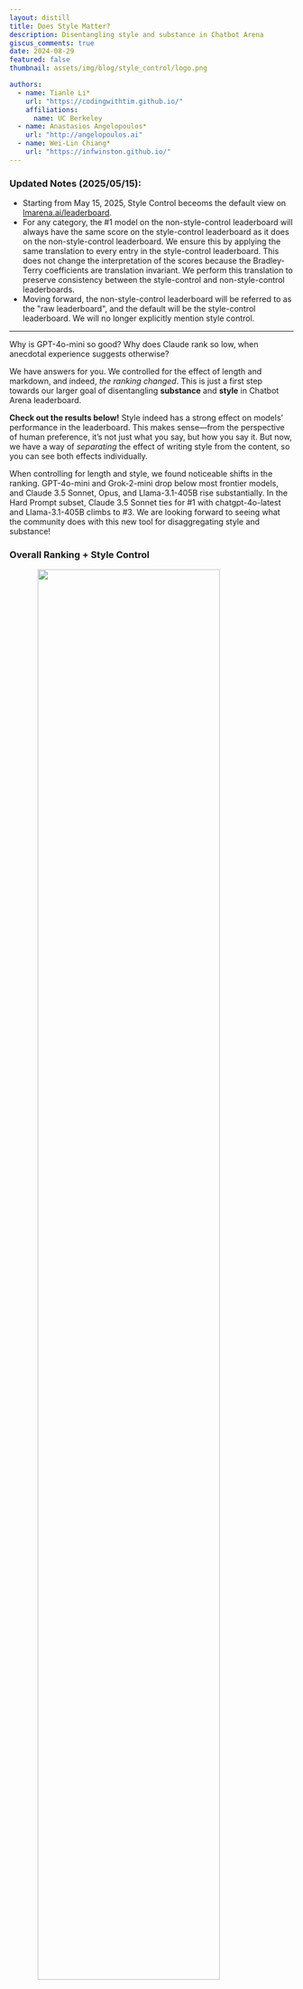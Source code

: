 ```yaml
---
layout: distill
title: Does Style Matter?
description: Disentangling style and substance in Chatbot Arena
giscus_comments: true
date: 2024-08-29
featured: false
thumbnail: assets/img/blog/style_control/logo.png

authors:
  - name: Tianle Li*
    url: "https://codingwithtim.github.io/"
    affiliations:
      name: UC Berkeley
  - name: Anastasios Angelopoulos*
    url: "http://angelopoulos.ai"
  - name: Wei-Lin Chiang*
    url: "https://infwinston.github.io/"
---
```


### Updated Notes (2025/05/15):
- Starting from May 15, 2025, Style Control beceoms the default view on [lmarena.ai/leaderboard](https://lmarena.ai/leaderboard).
- For any category, the #1 model on the non-style-control leaderboard will always have the same score on the style-control leaderboard as it does on the non-style-control leaderboard. We ensure this by applying the same translation to every entry in the style-control leaderboard. This does not change the interpretation of the scores because the Bradley-Terry coefficients are translation invariant. We perform this translation to preserve consistency between the style-control and non-style-control leaderboards.
- Moving forward, the non-style-control leaderboard will be referred to as the "raw leaderboard", and the default will be the style-control leaderboard. We will no longer explicitly mention style control.

---

Why is GPT-4o-mini so good? Why does Claude rank so low, when anecdotal experience suggests otherwise?

We have answers for you. We controlled for the effect of length and markdown, and indeed, _the ranking changed_. This is just a first step towards our larger goal of disentangling **substance** and **style** in Chatbot Arena leaderboard.

**Check out the results below!** Style indeed has a strong effect on models’ performance in the leaderboard. This makes sense—from the perspective of human preference, it’s not just what you say, but how you say it. But now, we have a way of _separating_ the effect of writing style from the content, so you can see both effects individually.

When controlling for length and style, we found noticeable shifts in the ranking. GPT-4o-mini and Grok-2-mini drop below most frontier models, and Claude 3.5 Sonnet, Opus, and Llama-3.1-405B rise substantially. In the Hard Prompt subset, Claude 3.5 Sonnet ties for #1 with chatgpt-4o-latest and Llama-3.1-405B climbs to #3. We are looking forward to seeing what the community does with this new tool for disaggregating style and substance!

### Overall Ranking + Style Control

<img src="/assets/img/blog/style_control/comparison_overall.png" style="display:block; margin-top: auto; margin-left: auto; margin-right: auto; margin-bottom: auto; width: 80%"/>

<p style="color:gray; text-align: center;">Figure 1. Overall Chatbot Arena ranking vs Overall Chatbot Arena ranking where answer length, markdown header count, markdown bold count, and markdown list element count are being “controlled”.</p>

### Hard Prompt Ranking + Style Control

<img src="/assets/img/blog/style_control/comparison_hard.png" style="display:block; margin-top: auto; margin-left: auto; margin-right: auto; margin-bottom: auto; width: 80%"/>
<p style="color:gray; text-align: center;">Figure 2. Hard Prompt category ranking vs Hard Prompt category ranking where answer length, markdown header count, markdown bold count, and markdown list element count are being “controlled”.</p>

### Full Leaderboard with Style Control

<img src="/assets/img/blog/style_control/arena_leaderboard.png" style="display:block; margin-top: auto; margin-left: auto; margin-right: auto; margin-bottom: auto; width: 90%"/>

Please find the below links to leaderboard and colab notebook. We will be rolling out style control soon to all the categories. Stay tuned!

- Leaderboard [link](https://lmarena.ai/?leaderboard)
- Colab [link](https://colab.research.google.com/drive/19VPOril2FjCX34lJoo7qn4r6adgKLioY#scrollTo=C4xnVybEy0OO)

## Methodology

**High-Level Idea.** The goal here is to understand the effect of _style_ vs _substance_ on the Arena Score. Consider models A and B. Model A is great at producing code, factual and unbiased answers, etc., but it outputs short and terse responses. Model B is not so great on substance (e.g., correctness), but it outputs great markdown, and gives long, detailed, flowery responses. Which is better, model A, or model B?

The answer is not one dimensional. Model A is better on substance, and Model B is better on style. Ideally, we would have a way of teasing apart this distinction: capturing how much of the model’s Arena Score is due to substance or style.

Our methodology is a first step towards this goal. We explicitly model style as an independent variable in our Bradley-Terry regression. For example, we added length as a feature—just like each model, the length difference has its _own_ Arena Score! By doing this, we expect that the Arena Score of each model will reflect its strength, controlled for the effect of length.

Please read below for the technical details. We also controlled not just for length, but also a few other style features. As a first version, we propose controlling

1. Answer token length
2. Number of markdown headers
3. Number of markdown bold elements
4. Number of markdown lists

We publicly release our data with vote and style elements and code on [google colab](https://colab.research.google.com/drive/19VPOril2FjCX34lJoo7qn4r6adgKLioY#scrollTo=dYANZPG_8a9N)! You can try out experimenting with style control now. More improvements to come, and please reach out if you want to help contribute!

**Background.** To produce the results above, we controlled for the effect of style by adding extra “style features” into our Bradley-Terry regression. This is a [standard technique](https://en.wikipedia.org/wiki/Controlling_for_a_variable) in statistics, and has been recently used in LLM evaluations [1]. Additionally, there are studies suggesting potential bias for “pretty” and more detailed responses in humans [2, 3]. The idea is that, by including any confounding variables (e.g. response length) in the regression, we can attribute any increase in strength to the confounder, as opposed to the model. Then, the Bradley-Terry coefficient will be more reflective of the model’s intrinsic ability, as opposed to possible confounders. The definition of a confounder is to some extent up to our interpretation; as our style features, we use the (normalized) difference in response lengths, the number of markdown headers, and the number of lists.

More formally, consider vectors $$X_1, \ldots, X_n \in \mathbb{R}^M$$ and $$Y_1, \ldots, Y_n \in \{0,1\}$$, where $$n$$ is the number of battles and $$M$$ is the number of models.

For every $$i \in [n]$$, We have that $$X_{i,m}=1$$ only if model $$m \in [M]$$ is the model shown in the left-hand side in Chatbot Arena, and $$X_{i,m}=-1$$ only if it is shown on the right. That is, $$X_i$$ is a vector with two nonzero elements. The outcome $$Y_i$$ takes the value $$Y_i=1$$ if the left-hand model wins, and $$Y_i=0$$ otherwise.

The standard method for computing the Arena Score (i.e., the Bradley-Terry coefficients, which we formerly called the Elo score) is to run a logistic regression of $$Y_i$$ onto $$X_i$$. That is, for every model $$m$$, we associate a scalar $$\hat{\beta}_m$$ that describes its strength, and the vector $$\hat{\beta}$$ is determined by solving the following logistic regression:

$$\hat{\beta} = \arg \min_{\beta \in \mathbb{R}^M} \frac{1}{n}\sum\limits_{i=1}^n \mathsf{BCELoss}(\mathsf{sigmoid}(X_i^\top \beta), Y_i)$$

where $$\mathsf{BCELoss}$$ represents the binary cross-entropy loss. (In practice, we also reweight this objective to handle non-uniform model sampling, but let’s ignore that for now.)

## Style Control

Now, for every battle $$i \in [n]$$, let’s say that in addition to $$X_i$$ that we observe some additional style features, $$Z_i \in \mathbb{R}^S$$. These style features can be as simple or complicated as you want. For example, $$Z_i$$ could just be the difference in response lengths of the two models, in which case $$S=1$$. Or, we could have $$S>1$$ and include other style-related features, for example, the number of markdown headers, common words associated with refusal, or even style features that are automatically extracted by a model!

Here, we define each style feature as
\begin{equation}
\text{normalize }\left(\frac{\text{feature}\_A - \text{feature}\_B}{\text{feature}\_A + \text{feature}\_B}\right)
\end{equation}

For example, the first new feature, token length difference between answer A and answer B, would be expressed as
\begin{equation}
\text{normalize }\left(\frac{\text{length}\_A - \text{length}\_B}{\text{length}\_A + \text{length}\_B}\right)
\end{equation}

We divide the difference by the sum of both answers' token length to make the length difference proportional to the pairwise answer token lengths. An answer with 500 tokens is roughly equal in length to an answer with 520 tokens, while an answer with 20 tokens is very different from an answer with 40 tokens, even though the difference is 20 tokens for both scenarios. Alternatively, AlpacaEval LC uses the following normalization technique.

\begin{equation}
\tanh\left(\frac{\text{feature}\_A - \text{feature}\_B)}{\sigma(\text{feature}\_A - \text{feature}\_B)}\right).
\end{equation}

The idea of style control is very basic. We perform the same logistic regression as before, but with some extra, additive style coefficients:
$$\hat{\beta}, \hat{\gamma} = \arg \min_{\beta \in \mathbb{R}^M, \gamma \in \mathbb{R}^S} \frac{1}{n}\sum\limits_{i=1}^n \mathsf{BCELoss}(\mathsf{sigmoid}(X_i^\top \beta + Z_i^{\top}\gamma), Y_i).$$
We refer to the results $$\hat{\beta}$$ and $$\hat{\gamma}$$ as the “model coefficients” and the “style coefficients” respectively. The model coefficients have the same interpretation as before; however, they are controlled for the effect of style, which is explicitly modeled by the style coefficients!

When the style coefficients are big, that means that the style feature has a big effect on the response. To define “big”, you need to properly normalize the style coefficients so they can be compared. All in all, when analyzing the style coefficients, we found that length was the dominant style factor. All other markdown effects are second order.

We report the following coefficient for each style attribute across different methods of controlling the style.

<table style="border-collapse: collapse; width: 100%;">
  <tr>
    <th style="text-align: center; padding: 8px;"></th>
    <th style="text-align: center; padding: 8px;">Length</th>
    <th style="text-align: center; padding: 8px;">Markdown List</th>
    <th style="text-align: center; padding: 8px;">Markdown Header</th>
    <th style="text-align: center; padding: 8px;">Markdown Bold</th>
  </tr>
<tr>
    <td style="text-align: left; padding: 8px;">Control Both</td>
    <td style="text-align: center; padding: 8px;">0.249</td>
    <td style="text-align: center; padding: 8px;">0.031</td>
    <td style="text-align: center; padding: 8px;">0.024</td>
    <td style="text-align: center; padding: 8px;">0.019</td>
  </tr>
<tr>
    <td style="text-align: left; padding: 8px;">Control Markdown Only</td>
    <td style="text-align: center; padding: 8px;">-</td>
    <td style="text-align: center; padding: 8px;">0.111</td>
    <td style="text-align: center; padding: 8px;">0.044</td>
    <td style="text-align: center; padding: 8px;">0.056</td>
  </tr>
<tr>
    <td style="text-align: left; padding: 8px;">Control Length Only</td>
    <td style="text-align: center; padding: 8px;">0.267</td>
    <td style="text-align: center; padding: 8px;">-</td>
    <td style="text-align: center; padding: 8px;">-</td>
    <td style="text-align: center; padding: 8px;">-</td>
  </tr>
</table>

## Ablation

Next, we compare the ranking changes between controlling for answer length only, markdown element only, and both. We present the Chatbot Arena Overall table first.

<table style="border-collapse: collapse; width: 100%;">
  <tr>
    <th style="text-align: left; padding: 8px; width: 30%;">Model</th>
    <th style="text-align: center; padding: 8px; width: 25%;">Rank Diff (Length Only)</th>
    <th style="text-align: center; padding: 8px; width: 25%;">Rank Diff (Markdown Only)</th>
    <th style="text-align: center; padding: 8px; width: 20%;">Rank Diff (Both)</th>
  </tr>
<tr>
    <td style="text-align: left; padding: 8px;">chatgpt-4o-latest</td>
    <td style="text-align: center; padding: 8px;">1->1</td>
    <td style="text-align: center; padding: 8px;">1->1</td>
    <td style="text-align: center; padding: 8px;">1->1</td>
  </tr>
  <tr>
    <td style="text-align: left; padding: 8px;">gemini-1.5-pro-exp-0827</td>
    <td style="text-align: center; padding: 8px;">2->2</td>
    <td style="text-align: center; padding: 8px;">2->2</td>
    <td style="text-align: center; padding: 8px;">2->2</td>
  </tr>
  <tr>
    <td style="text-align: left; padding: 8px;">gemini-1.5-pro-exp-0801</td>
    <td style="text-align: center; padding: 8px;">2->2</td>
    <td style="text-align: center; padding: 8px;">2->2</td>
    <td style="text-align: center; padding: 8px;">2->2</td>
  </tr>
  <tr>
    <td style="text-align: left; padding: 8px;">gpt-4o-2024-05-13</td>
    <td style="text-align: center; padding: 8px; color: green;">5->3</td>
    <td style="text-align: center; padding: 8px; color: green;">5->3</td>
    <td style="text-align: center; padding: 8px; color: green;">5->2</td>
  </tr>
  <tr>
    <td style="text-align: left; padding: 8px;">claude-3-5-sonnet-20240620</td>
    <td style="text-align: center; padding: 8px; color: green;">6->5</td>
    <td style="text-align: center; padding: 8px; color: green;">6->4</td>
    <td style="text-align: center; padding: 8px; color: green;">6->4</td>
  </tr>
  <tr>
    <td style="text-align: left; padding: 8px;">gemini-advanced-0514</td>
    <td style="text-align: center; padding: 8px; color: green;">7->5</td>
    <td style="text-align: center; padding: 8px; color: red;">7->8</td>
    <td style="text-align: center; padding: 8px; color: green;">7->6</td>
  </tr>
  <tr>
    <td style="text-align: left; padding: 8px;">grok-2-2024-08-13</td>
    <td style="text-align: center; padding: 8px; color: red;">2->4</td>
    <td style="text-align: center; padding: 8px; color: red;">2->4</td>
    <td style="text-align: center; padding: 8px; color: red;">2->5</td>
  </tr>
  <tr>
    <td style="text-align: left; padding: 8px;">llama-3.1-405b-instruct</td>
    <td style="text-align: center; padding: 8px;">6->6</td>
    <td style="text-align: center; padding: 8px; color: green;">6->4</td>
    <td style="text-align: center; padding: 8px;">6->6</td>
  </tr>
  <tr>
    <td style="text-align: left; padding: 8px;">gpt-4o-2024-08-06</td>
    <td style="text-align: center; padding: 8px; color: green;">7->6</td>
    <td style="text-align: center; padding: 8px; color: red;">7->8</td>
    <td style="text-align: center; padding: 8px; color: green;">7->6</td>
  </tr>
  <tr>
    <td style="text-align: left; padding: 8px;">gpt-4-turbo-2024-04-09</td>
    <td style="text-align: center; padding: 8px; color: green;">11->8</td>
    <td style="text-align: center; padding: 8px; color: green;">11->8</td>
    <td style="text-align: center; padding: 8px; color: green;">11->9</td>
  </tr>
  <tr>
    <td style="text-align: left; padding: 8px;">claude-3-opus-20240229</td>
    <td style="text-align: center; padding: 8px; color: green;">16->14</td>
    <td style="text-align: center; padding: 8px; color: green;">16->8</td>
    <td style="text-align: center; padding: 8px; color: green;">16->10</td>
  </tr>
  <tr>
    <td style="text-align: left; padding: 8px;">gemini-1.5-pro-api-0514</td>
    <td style="text-align: center; padding: 8px; color: green;">10->8</td>
    <td style="text-align: center; padding: 8px; color: red;">10->13</td>
    <td style="text-align: center; padding: 8px;">10->10</td>
  </tr>
  <tr>
    <td style="text-align: left; padding: 8px;">gemini-1.5-flash-exp-0827</td>
    <td style="text-align: center; padding: 8px; color: red;">6->8</td>
    <td style="text-align: center; padding: 8px; color: red;">6->9</td>
    <td style="text-align: center; padding: 8px; color: red;">6->9</td>
  </tr>
  <tr>
    <td style="text-align: left; padding: 8px;">gpt-4-1106-preview</td>
    <td style="text-align: center; padding: 8px; color: green;">16->14</td>
    <td style="text-align: center; padding: 8px; color: green;">16->8</td>
    <td style="text-align: center; padding: 8px; color: green;">16->11</td>
  </tr>
  <tr>
    <td style="text-align: left; padding: 8px;"><strong>gpt-4o-mini-2024-07-18</strong></td>
    <td style="text-align: center; padding: 8px; color: red;">6->8</td>
    <td style="text-align: center; padding: 8px; color: red;">6->11</td>
    <td style="text-align: center; padding: 8px; color: red;">6->11</td>
  </tr>
  <tr>
    <td style="text-align: left; padding: 8px;">gpt-4-0125-preview</td>
    <td style="text-align: center; padding: 8px; color: green;">17->14</td>
    <td style="text-align: center; padding: 8px; color: green;">17->12</td>
    <td style="text-align: center; padding: 8px; color: green;">17->13</td>
  </tr>
  <tr>
    <td style="text-align: left; padding: 8px;">mistral-large-2407</td>
    <td style="text-align: center; padding: 8px; color: green;">16->14</td>
    <td style="text-align: center; padding: 8px; color: green;">16->13</td>
    <td style="text-align: center; padding: 8px; color: green;">16->13</td>
  </tr>
  <tr>
    <td style="text-align: left; padding: 8px;">athene-70b-0725</td>
    <td style="text-align: center; padding: 8px;">16->16</td>
    <td style="text-align: center; padding: 8px; color: red;">16->17</td>
    <td style="text-align: center; padding: 8px; color: red;">16->17</td>
  </tr>
  <tr>
    <td style="text-align: left; padding: 8px;"><strong>grok-2-mini-2024-08-13</strong></td>
    <td style="text-align: center; padding: 8px; color: red;">6->15</td>
    <td style="text-align: center; padding: 8px; color: red;">6->15</td>
    <td style="text-align: center; padding: 8px; color: red;">6->18</td>
  </tr>
  <tr>
    <td style="text-align: left; padding: 8px;">gemini-1.5-pro-api-0409-preview</td>
    <td style="text-align: center; padding: 8px; color: red;">11->16</td>
    <td style="text-align: center; padding: 8px; color: red;">11->21</td>
    <td style="text-align: center; padding: 8px; color: red;">11->18</td>
  </tr>
</table>

We also perform the same comparison on Chatbot Arena Hard Prompt Category.

<table style="border-collapse: collapse; width: 100%;">
  <tr>
    <th style="text-align: left; padding: 8px; width: 30%;">Model</th>
    <th style="text-align: center; padding: 8px; width: 25%;">Rank Diff (Length Only)</th>
    <th style="text-align: center; padding: 8px; width: 25%;">Rank Diff (Markdown Only)</th>
    <th style="text-align: center; padding: 8px; width: 20%;">Rank Diff (Both)</th>
  </tr>
  <tr>
    <td style="text-align: left; padding: 8px;">chatgpt-4o-latest</td>
    <td style="text-align: center; padding: 8px;">1->1</td>
    <td style="text-align: center; padding: 8px;">1->1</td>
    <td style="text-align: center; padding: 8px;">1->1</td>
  </tr>
  <tr>
    <td style="text-align: left; padding: 8px;"><strong>claude-3-5-sonnet-20240620</strong></td>
    <td style="text-align: center; padding: 8px;">2->2</td>
    <td style="text-align: center; padding: 8px; color: green;">2->1</td>
    <td style="text-align: center; padding: 8px; color: green;">2->1</td>
  </tr>
  <tr>
    <td style="text-align: left; padding: 8px;">gemini-1.5-pro-exp-0827</td>
    <td style="text-align: center; padding: 8px;">2->2</td>
    <td style="text-align: center; padding: 8px;">2->2</td>
    <td style="text-align: center; padding: 8px; color: green;">2->1</td>
  </tr>
  <tr>
    <td style="text-align: left; padding: 8px;">gemini-1.5-pro-exp-0801</td>
    <td style="text-align: center; padding: 8px; color: red;">2->3</td>
    <td style="text-align: center; padding: 8px; color: red;">2->3</td>
    <td style="text-align: center; padding: 8px; color: red;">2->3</td>
  </tr>
  <tr>
    <td style="text-align: left; padding: 8px;">gpt-4o-2024-05-13</td>
    <td style="text-align: center; padding: 8px;">2->2</td>
    <td style="text-align: center; padding: 8px;">2->2</td>
    <td style="text-align: center; padding: 8px; color: red;">2->3</td>
  </tr>
  <tr>
    <td style="text-align: left; padding: 8px;">llama-3.1-405b-instruct</td>
    <td style="text-align: center; padding: 8px;">4->4</td>
    <td style="text-align: center; padding: 8px; color: green;">4->2</td>
    <td style="text-align: center; padding: 8px; color: green;">4->3</td>
  </tr>
  <tr>
    <td style="text-align: left; padding: 8px;">grok-2-2024-08-13</td>
    <td style="text-align: center; padding: 8px; color: red;">2->3</td>
    <td style="text-align: center; padding: 8px; color: red;">2->3</td>
    <td style="text-align: center; padding: 8px; color: red;">2->4</td>
  </tr>
  <tr>
    <td style="text-align: left; padding: 8px;">gemini-1.5-flash-exp-0827</td>
    <td style="text-align: center; padding: 8px;">4->4</td>
    <td style="text-align: center; padding: 8px; color: red;">4->6</td>
    <td style="text-align: center; padding: 8px;">4->4</td>
  </tr>
  <tr>
    <td style="text-align: left; padding: 8px;">gemini-1.5-pro-api-0514</td>
    <td style="text-align: center; padding: 8px; color: green;">7->6</td>
    <td style="text-align: center; padding: 8px;">7->7</td>
    <td style="text-align: center; padding: 8px;">7->7</td>
  </tr>
  <tr>
    <td style="text-align: left; padding: 8px;">gpt-4o-2024-08-06</td>
    <td style="text-align: center; padding: 8px;">4->4</td>
    <td style="text-align: center; padding: 8px; color: red;">4->6</td>
    <td style="text-align: center; padding: 8px;">4->4</td>
  </tr>
  <tr>
    <td style="text-align: left; padding: 8px;">gemini-advanced-0514</td>
    <td style="text-align: center; padding: 8px; color: green;">9->7</td>
    <td style="text-align: center; padding: 8px; color: green;">9->7</td>
    <td style="text-align: center; padding: 8px; color: green;">9->7</td>
  </tr>
  <tr>
    <td style="text-align: left; padding: 8px;">claude-3-opus-20240229</td>
    <td style="text-align: center; padding: 8px; color: green;">14->7</td>
    <td style="text-align: center; padding: 8px; color: green;">14->7</td>
    <td style="text-align: center; padding: 8px; color: green;">14->7</td>
  </tr>
  <tr>
    <td style="text-align: left; padding: 8px;">mistral-large-2407</td>
    <td style="text-align: center; padding: 8px;">7->7</td>
    <td style="text-align: center; padding: 8px; color: green;">7->6</td>
    <td style="text-align: center; padding: 8px;">7->7</td>
  </tr>
  <tr>
    <td style="text-align: left; padding: 8px;">gpt-4-1106-preview</td>
    <td style="text-align: center; padding: 8px; color: green;">11->10</td>
    <td style="text-align: center; padding: 8px; color: green;">11->7</td>
    <td style="text-align: center; padding: 8px; color: green;">11->7</td>
  </tr>
  <tr>
    <td style="text-align: left; padding: 8px;">gpt-4-turbo-2024-04-09</td>
    <td style="text-align: center; padding: 8px; color: green;">9->7</td>
    <td style="text-align: center; padding: 8px; color: green;">9->7</td>
    <td style="text-align: center; padding: 8px; color: green;">9->7</td>
  </tr>
  <tr>
    <td style="text-align: left; padding: 8px;">athene-70b-0725</td>
    <td style="text-align: center; padding: 8px; color: green;">11->7</td>
    <td style="text-align: center; padding: 8px; color: green;">11->8</td>
    <td style="text-align: center; padding: 8px; color: green;">11->7</td>
  </tr>
  <tr>
    <td style="text-align: left; padding: 8px;">gpt-4o-mini-2024-07-18</td>
    <td style="text-align: center; padding: 8px; color: red;">4->7</td>
    <td style="text-align: center; padding: 8px; color: red;">4->7</td>
    <td style="text-align: center; padding: 8px; color: red;">4->11</td>
  </tr>
  <tr>
    <td style="text-align: left; padding: 8px;">gpt-4-0125-preview</td>
    <td style="text-align: center; padding: 8px; color: green;">15->14</td>
    <td style="text-align: center; padding: 8px; color: green;">15->10</td>
    <td style="text-align: center; padding: 8px; color: green;">15->13</td>
  </tr>
  <tr>
    <td style="text-align: left; padding: 8px;">grok-2-mini-2024-08-13</td>
    <td style="text-align: center; padding: 8px; color: red;">5->12</td>
    <td style="text-align: center; padding: 8px; color: red;">5->8</td>
    <td style="text-align: center; padding: 8px; color: red;">5->13</td>
  </tr>
  <tr>
    <td style="text-align: left; padding: 8px;">deepseek-coder-v2-0724</td>
    <td style="text-align: center; padding: 8px; color: green;">16->14</td>
    <td style="text-align: center; padding: 8px; color: green;">16->13</td>
    <td style="text-align: center; padding: 8px; color: green;">16->14</td>
  </tr>
</table>

## Limitations and Future Work

We want to continue building a pipeline to disentangle style and substance in the arena. Although controlling for style is a big step forward, our analysis is still _observational_. There are possible unobserved confounders such as positive correlation between length and substantive quality that are _not_ accounted for by our study. For example, well-known example of a possible unobserved confounder that might positively impact both length and quality is a chain-of-thought explanation for a reasoning question.

To address these limitations, we are looking forward to implementing _causal inference_ in our pipeline, and running prospective randomized trials to assess the effect of length, markdown, and more. Our pipeline for style control will be changing as we continue to improve our system and refine the analysis. Stay tuned, and let us know if you want to help!

## Reference

[1] Dubois et al. “Length-Controlled AlpacaEval: A Simple Way to Debias Automatic Evaluators”, arXiv preprint

[2] Chen et al. “Humans or LLMs as the Judge? A Study on Judgement Bias”, arXiv preprint

[3] Park et al. “Disentangling Length from Quality in Direct Preference Optimization”, arXiv preprint

## Citation

```
@misc{stylearena2024,
    title = {Does Style Matter? Disentangling style and substance in Chatbot Arena},
    url = {https://blog.lmarena.ai/blog/2024/style-control/},
    author = {Tianle Li*, Anastasios Angelopoulos*, Wei-Lin Chiang*},
    month = {August},
    year = {2024}
}

@misc{chiang2024chatbot,
    title={Chatbot Arena: An Open Platform for Evaluating LLMs by Human Preference},
    author={Wei-Lin Chiang and Lianmin Zheng and Ying Sheng and Anastasios Nikolas Angelopoulos and Tianle Li and Dacheng Li and Hao Zhang and Banghua Zhu and Michael Jordan and Joseph E. Gonzalez and Ion Stoica},
    year={2024},
    eprint={2403.04132},
    archivePrefix={arXiv},
    primaryClass={cs.AI}
}
```

---
